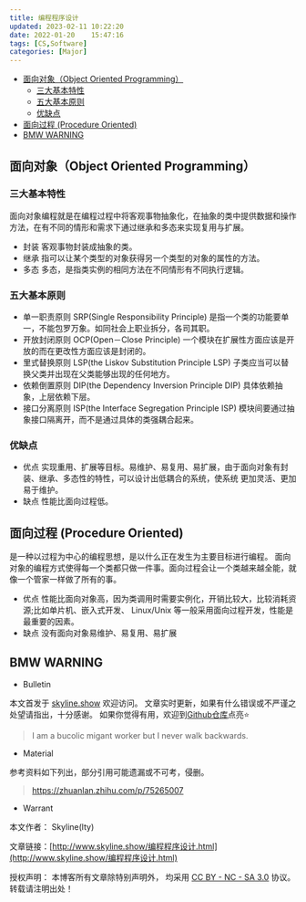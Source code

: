 ```yaml
---
title: 编程程序设计
updated: 2023-02-11	10:22:20
date: 2022-01-20	15:47:16
tags: [CS,Software]
categories: [Major]
---
```

            
            

<!-- @import "[TOC]" {cmd="toc" depthFrom=1 depthTo=6 orderedList=false} -->

<!-- code_chunk_output -->

  - [面向对象（Object Oriented Programming）](#面向对象object-oriented-programming)
    - [三大基本特性](#三大基本特性)
    - [五大基本原则](#五大基本原则)
    - [优缺点](#优缺点)
  - [面向过程 (Procedure Oriented)](#面向过程-procedure-oriented)
  - [BMW WARNING](#bmw-warning)

<!-- /code_chunk_output -->

## 面向对象（Object Oriented Programming）

### 三大基本特性

面向对象编程就是在编程过程中将客观事物抽象化，在抽象的类中提供数据和操作方法，在有不同的情形和需求下通过继承和多态来实现复用与扩展。

- 封装
  客观事物封装成抽象的类。
- 继承
  指可以让某个类型的对象获得另一个类型的对象的属性的方法。
- 多态
  多态，是指类实例的相同方法在不同情形有不同执行逻辑。

### 五大基本原则
<!--more-->

- 单一职责原则 SRP(Single Responsibility Principle)
  是指一个类的功能要单一，不能包罗万象。如同社会上职业拆分，各司其职。
- 开放封闭原则 OCP(Open－Close Principle)
  一个模块在扩展性方面应该是开放的而在更改性方面应该是封闭的。
- 里式替换原则 LSP(the Liskov Substitution Principle LSP)
  子类应当可以替换父类并出现在父类能够出现的任何地方。
- 依赖倒置原则 DIP(the Dependency Inversion Principle DIP)
  具体依赖抽象，上层依赖下层。
- 接口分离原则 ISP(the Interface Segregation Principle ISP)
  模块间要通过抽象接口隔离开，而不是通过具体的类强耦合起来。

### 优缺点

- 优点
  实现重用、扩展等目标。易维护、易复用、易扩展，由于面向对象有封装、继承、多态性的特性，可以设计出低耦合的系统，使系统 更加灵活、更加易于维护。
- 缺点
  性能比面向过程低。

## 面向过程 (Procedure Oriented)

是一种以过程为中心的编程思想，是以什么正在发生为主要目标进行编程。
面向对象的编程方式使得每一个类都只做一件事。面向过程会让一个类越来越全能，就像一个管家一样做了所有的事。

* 优点
性能比面向对象高，因为类调用时需要实例化，开销比较大，比较消耗资源;比如单片机、嵌入式开发、 Linux/Unix 等一般采用面向过程开发，性能是最重要的因素。
* 缺点
没有面向对象易维护、易复用、易扩展


## BMW WARNING

- Bulletin

本文首发于 [skyline.show](http://www.skyline.show) 欢迎访问。
文章实时更新，如果有什么错误或不严谨之处望请指出，十分感谢。
如果你觉得有用，欢迎到[Github仓库](https://github.com/skylinety/Blog)点亮⭐️


> I am a bucolic migant worker but I never walk backwards.

- Material

参考资料如下列出，部分引用可能遗漏或不可考，侵删。

>  https://zhuanlan.zhihu.com/p/75265007​

- Warrant

本文作者： Skyline(lty)

文章链接：[http://www.skyline.show/编程程序设计.html](http://www.skyline.show/编程程序设计.html)

授权声明： 本博客所有文章除特别声明外， 均采用 [CC BY - NC - SA 3.0](https://creativecommons.org/licenses/by-nc-sa/3.0/deed.zh) 协议。 转载请注明出处！

